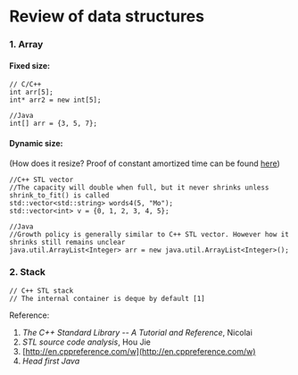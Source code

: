 # Review of data structures

### 1. Array

#### Fixed size:

```
// C/C++
int arr[5];
int* arr2 = new int[5];
```

```
//Java
int[] arr = {3, 5, 7};
```

#### Dynamic size:

(How does it resize? Proof of constant amortized time can be found [here](http://stackoverflow.com/questions/6550509/amortized-analysis-of-stdvector-insertion))
```
//C++ STL vector
//The capacity will double when full, but it never shrinks unless shrink_to_fit() is called
std::vector<std::string> words4(5, "Mo");
std::vector<int> v = {0, 1, 2, 3, 4, 5};
```

```
//Java
//Growth policy is generally similar to C++ STL vector. However how it shrinks still remains unclear
java.util.ArrayList<Integer> arr = new java.util.ArrayList<Integer>();
```

### 2. Stack

```
// C++ STL stack
// The internal container is deque by default [1]
```
Reference:

1. *The C++ Standard Library -- A Tutorial and Reference*, Nicolai
2. *STL source code analysis*, Hou Jie
3. [http://en.cppreference.com/w](http://en.cppreference.com/w)
4. *Head first Java*


